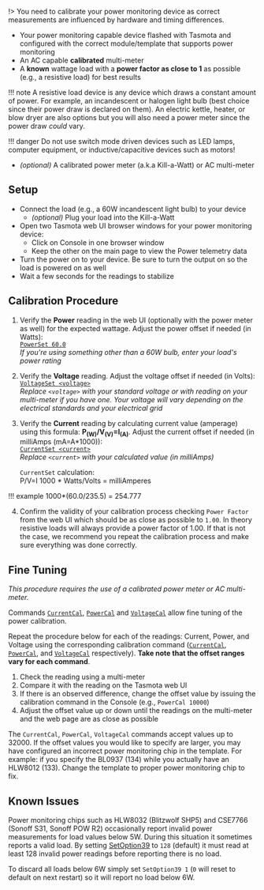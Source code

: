 !> You need to calibrate your power monitoring device as correct measurements are influenced by hardware and timing differences.

- Your power monitoring capable device flashed with Tasmota and configured with the correct module/template that supports power monitoring
- An AC capable **calibrated** multi-meter
- A **known** wattage load with a **power factor as close to 1** as possible (e.g., a resistive load) for best results  

!!! note
    A resistive load device is any device which draws a constant amount of power. For example, an incandescent or halogen light bulb         (best choice since their power draw is declared on them). An electric kettle, heater, or blow dryer are also options but you will       also need a power meter since the power draw *could* vary.  

!!! danger
    Do not use switch mode driven devices such as LED lamps, computer equipment, or inductive/capacitive devices such as motors!

- *(optional)* A calibrated power meter (a.k.a Kill-a-Watt) or AC multi-meter

## Setup
- Connect the load (e.g., a 60W incandescent light bulb) to your device  
  - *(optional)* Plug your load into the Kill-a-Watt
- Open two Tasmota web UI browser windows for your power monitoring device:
  - Click on Console in one browser window
  - Keep the other on the main page to view the Power telemetry data
- Turn the power on to your device. Be sure to turn the output on so the load is powered on as well
- Wait a few seconds for the readings to stabilize

## Calibration Procedure
1. Verify the **Power** reading in the web UI (optionally with the power meter as well) for the expected wattage. Adjust the power offset if needed (in Watts):  
   [`PowerSet 60.0`](Commands#powerset)  
   _If you're using something other than a 60W bulb, enter your load's power rating_

2. Verify the **Voltage** reading. Adjust the voltage offset if needed (in Volts):  
   [`VoltageSet <voltage>`](Commands#voltageset)  
   _Replace `<voltage>` with your standard voltage or with reading on your multi-meter if you have one. Your voltage will vary depending on the electrical standards and your electrical grid_  

3. Verify the **Current** reading by calculating current value (amperage) using this formula: **P<sub>(W)</sub>/V<sub>(V)</sub>=I<sub>(A)</sub>**. Adjust the current offset if needed (in milliAmps (mA=A\*1000)):  
   [`CurrentSet <current>`](Commands#currentset)  
   _Replace `<current>` with your calculated value (in milliAmps)_  

   `CurrentSet` calculation:   
   P/V=I
   1000 * Watts/Volts = milliAmperes

!!! example
     1000*(60.0/235.5) = 254.777

4. Confirm the validity of your calibration process checking `Power Factor` from the web UI which should be as close as possible to `1.00`. In theory resistive loads will always provide a power factor of 1.00. If that is not the case, we recommend you repeat the calibration process and make sure everything was done correctly. 
   
## Fine Tuning
_This procedure requires the use of a calibrated power meter or AC multi-meter._   

Commands [`CurrentCal`](Commands#currentcal), [`PowerCal`](Commands#powercal) and [`VoltageCal`](Commands#voltagecal)  allow fine tuning of the power calibration.  

Repeat the procedure below for each of the readings: Current, Power, and Voltage using the corresponding calibration command ([`CurrentCal`](Commands#currentcal), [`PowerCal`](Commands#powercal), and [`VoltageCal`](Commands#voltagecal) respectively). **Take note that the offset ranges vary for each command**.  

1. Check the reading using a multi-meter
2. Compare it with the reading on the Tasmota web UI
3. If there is an observed difference, change the offset value by issuing the calibration command in the Console (e.g., `PowerCal 10000`)
4. Adjust the offset value up or down until the readings on the multi-meter and the web page are as close as possible

The `CurrentCal`, `PowerCal`, `VoltageCal` commands accept values up to 32000. If the offset values you would like to specify are larger, you may have configured an incorrect power monitoring chip in the template. For example: if you specify the BL0937 (134) while you actually have an HLW8012 (133). Change the template to proper power monitoring chip to fix.

## Known Issues

Power monitoring chips such as HLW8032 (Blitzwolf SHP5) and CSE7766 (Sonoff S31, Sonoff POW R2) occasionally report invalid power measurements for load values below 5W. During this situation it sometimes reports a valid load. By setting [SetOption39](Commands#setoption39) to `128` (default) it must read at least 128 invalid power readings before reporting there is no load.

To discard all loads below 6W simply set `SetOption39 1` (`0` will reset to default on next restart) so it will report no load below 6W.
